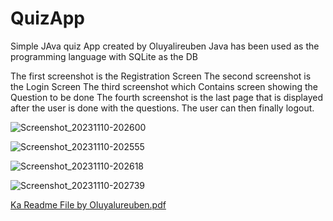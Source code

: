# QuizApp
Simple JAva quiz App created by Oluyalireuben
Java has been used as the programming language with SQLite as the DB

The first screenshot is the Registration Screen <Fill the fields to Register>
The second screenshot is the Login Screen 
The third screenshot which Contains screen showing the Question to be done 
The fourth screenshot is the last page that is displayed after the user is done with the questions.
The user can then finally logout.


![Screenshot_20231110-202600](https://github.com/oluyalireuben/QuizApp/assets/60091643/ac504417-9f95-4300-abf1-ac399778ca27)

![Screenshot_20231110-202555](https://github.com/oluyalireuben/QuizApp/assets/60091643/8f03288d-2434-4d20-8ddf-a754cd177c8d)

![Screenshot_20231110-202618](https://github.com/oluyalireuben/QuizApp/assets/60091643/564733b9-268f-445e-ac19-93c62f49cc8a)

![Screenshot_20231110-202739](https://github.com/oluyalireuben/QuizApp/assets/60091643/1cff55ec-8ee2-48b4-8110-e1c6c0aa1d4a)


[Ka Readme File by Oluyalureuben.pdf](https://github.com/oluyalireuben/QuizApp/files/13321988/Ka.Readme.File.by.Oluyalureuben.pdf)
